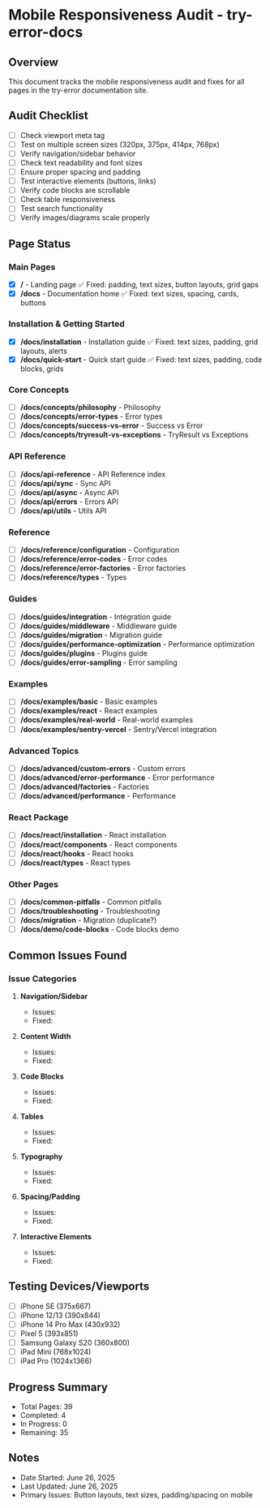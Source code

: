 # Mobile Responsiveness Audit - try-error-docs

## Overview

This document tracks the mobile responsiveness audit and fixes for all pages in the try-error documentation site.

## Audit Checklist

- [ ] Check viewport meta tag
- [ ] Test on multiple screen sizes (320px, 375px, 414px, 768px)
- [ ] Verify navigation/sidebar behavior
- [ ] Check text readability and font sizes
- [ ] Ensure proper spacing and padding
- [ ] Test interactive elements (buttons, links)
- [ ] Verify code blocks are scrollable
- [ ] Check table responsiveness
- [ ] Test search functionality
- [ ] Verify images/diagrams scale properly

## Page Status

### Main Pages

- [x] **/** - Landing page ✅ Fixed: padding, text sizes, button layouts, grid gaps
- [x] **/docs** - Documentation home ✅ Fixed: text sizes, spacing, cards, buttons

### Installation & Getting Started

- [x] **/docs/installation** - Installation guide ✅ Fixed: text sizes, padding, grid layouts, alerts
- [x] **/docs/quick-start** - Quick start guide ✅ Fixed: text sizes, padding, code blocks, grids

### Core Concepts

- [ ] **/docs/concepts/philosophy** - Philosophy
- [ ] **/docs/concepts/error-types** - Error types
- [ ] **/docs/concepts/success-vs-error** - Success vs Error
- [ ] **/docs/concepts/tryresult-vs-exceptions** - TryResult vs Exceptions

### API Reference

- [ ] **/docs/api-reference** - API Reference index
- [ ] **/docs/api/sync** - Sync API
- [ ] **/docs/api/async** - Async API
- [ ] **/docs/api/errors** - Errors API
- [ ] **/docs/api/utils** - Utils API

### Reference

- [ ] **/docs/reference/configuration** - Configuration
- [ ] **/docs/reference/error-codes** - Error codes
- [ ] **/docs/reference/error-factories** - Error factories
- [ ] **/docs/reference/types** - Types

### Guides

- [ ] **/docs/guides/integration** - Integration guide
- [ ] **/docs/guides/middleware** - Middleware guide
- [ ] **/docs/guides/migration** - Migration guide
- [ ] **/docs/guides/performance-optimization** - Performance optimization
- [ ] **/docs/guides/plugins** - Plugins guide
- [ ] **/docs/guides/error-sampling** - Error sampling

### Examples

- [ ] **/docs/examples/basic** - Basic examples
- [ ] **/docs/examples/react** - React examples
- [ ] **/docs/examples/real-world** - Real-world examples
- [ ] **/docs/examples/sentry-vercel** - Sentry/Vercel integration

### Advanced Topics

- [ ] **/docs/advanced/custom-errors** - Custom errors
- [ ] **/docs/advanced/error-performance** - Error performance
- [ ] **/docs/advanced/factories** - Factories
- [ ] **/docs/advanced/performance** - Performance

### React Package

- [ ] **/docs/react/installation** - React installation
- [ ] **/docs/react/components** - React components
- [ ] **/docs/react/hooks** - React hooks
- [ ] **/docs/react/types** - React types

### Other Pages

- [ ] **/docs/common-pitfalls** - Common pitfalls
- [ ] **/docs/troubleshooting** - Troubleshooting
- [ ] **/docs/migration** - Migration (duplicate?)
- [ ] **/docs/demo/code-blocks** - Code blocks demo

## Common Issues Found

### Issue Categories

1. **Navigation/Sidebar**

   - Issues:
   - Fixed:

2. **Content Width**

   - Issues:
   - Fixed:

3. **Code Blocks**

   - Issues:
   - Fixed:

4. **Tables**

   - Issues:
   - Fixed:

5. **Typography**

   - Issues:
   - Fixed:

6. **Spacing/Padding**

   - Issues:
   - Fixed:

7. **Interactive Elements**
   - Issues:
   - Fixed:

## Testing Devices/Viewports

- [ ] iPhone SE (375x667)
- [ ] iPhone 12/13 (390x844)
- [ ] iPhone 14 Pro Max (430x932)
- [ ] Pixel 5 (393x851)
- [ ] Samsung Galaxy S20 (360x800)
- [ ] iPad Mini (768x1024)
- [ ] iPad Pro (1024x1366)

## Progress Summary

- Total Pages: 39
- Completed: 4
- In Progress: 0
- Remaining: 35

## Notes

- Date Started: June 26, 2025
- Last Updated: June 26, 2025
- Primary Issues: Button layouts, text sizes, padding/spacing on mobile
